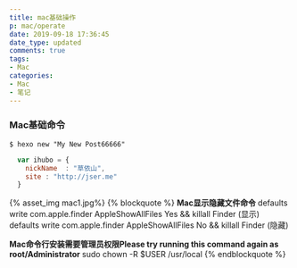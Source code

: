 ```yaml
---
title: mac基础操作
p: mac/operate
date: 2019-09-18 17:36:45
date_type: updated
comments: true
tags:
- Mac
categories: 
- Mac
- 笔记
---
```


### Mac基础命令

```b
$ hexo new "My New Post66666"
```

```javascript
  var ihubo = {
    nickName  : "草依山",
    site : "http://jser.me"
  }
```
{% asset_img mac1.jpg%}
{% blockquote %}
**Mac显示隐藏文件命令**
defaults write com.apple.finder AppleShowAllFiles Yes && killall Finder (显示)
defaults write com.apple.finder AppleShowAllFiles No && killall Finder (隐藏)

**Mac命令行安装需要管理员权限Please try running this command again as root/Administrator**
sudo chown -R $USER /usr/local
{% endblockquote %}
